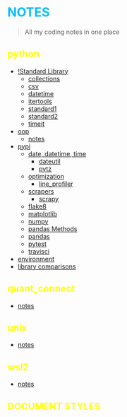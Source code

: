 # NOTES

> All my coding notes in one place

## python

- [!Standard Library](/python/!standard.ipynb)
  - [collections](/python/standard%20library/collections.ipynb)
  - [csv](/python/standard%20library/csv.ipynb)
  - [datetime](/python/standard%20library/datetime.ipynb)
  - [itertools](/python/standard%20library/itertools.ipynb)
  - [standard1](/python/standard%20library/standard1.ipynb)
  - [standard2](/python/standard%20library/standard2.ipynb)
  - [timeit](/python/standard%20library/timeit.ipynb)
- [oop](/python/oop/)
  - [notes](/python/oop/notes.ipynb)
- [pypi](/python/pypi/)
  - [date, datetime, time](/python/pypi/date%2C%20datetime%2C%20time/)
    - [dateutil](/python/pypi/date%2C%20datetime%2C%20time/dateutll.ipynb)
    - [pytz](/python/pypi/date%2C%20datetime%2C%20time/pytz.ipynb)
  - [optimization](/python/pypi/optimization/)
    - [line_profiler](/python/pypi/optimization/line_profiler.ipynb)
  - [scrapers](/python/pypi/scrapers/)
    - [scrapy](/python/pypi/scrapers/scrapy.ipynb)
  - [flake8](/python/pypi/standard%20library/flake8.ipynb)
  - [matplotlib](/python/pypi/matplotlib.ipynb)
  - [numpy](/python/pypi/numpy.ipynb)
  - [pandas Methods](/python/pypi/pandas_method.ipynb)
  - [pandas](/python/pypi/pandas.ipynb)
  - [pytest](/python/pypi/standard%20library/pytest.ipynb)
  - [travisci](/python/pypi/travisci.ipynb)
- [environment](/python/environment.ipynb)
- [library comparisons](/python/comparisons.ipynb)

## quant_connect

- [notes](/quant_connect/notes.md)

## unix

- [notes](/unix/notes.md)

## wsl2

- [notes](/wsl2/notes.md)

## DOCUMENT STYLES

<style>
h1 {
  color: DeepSkyBlue;
}
h2 {
color: yellow;
}
h3 {
  color: LightCoral;
}
</style>
